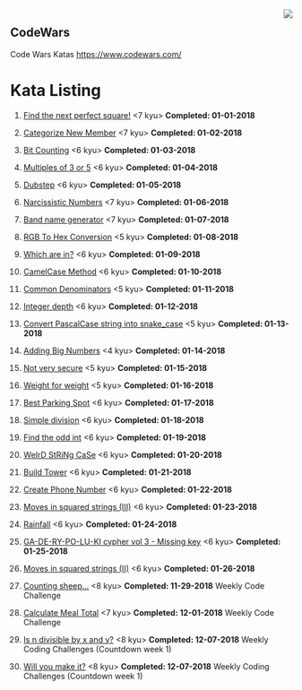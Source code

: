 <img src="http://www.dvlpr-life.com/images/IMG_3654.png" align="right">

## CodeWars

Code Wars Katas
https://www.codewars.com/

Kata Listing
=================
1. [Find the next perfect square!](https://www.codewars.com/kata/56269eb78ad2e4ced1000013 "Find the next perfect square!") <7 kyu>
    **Completed: 01-01-2018**

2. [Categorize New Member](https://www.codewars.com/kata/5502c9e7b3216ec63c0001aa "Categorize New Member") <7 kyu>
    **Completed: 01-02-2018**

3. [Bit Counting](https://www.codewars.com/kata/526571aae218b8ee490006f4 "Bit Counting") <6 kyu>
    **Completed: 01-03-2018**

4. [Multiples of 3 or 5](https://www.codewars.com/kata/514b92a657cdc65150000006 "Multiples of 3 or 5") <6 kyu>
    **Completed: 01-04-2018**

5. [Dubstep](https://www.codewars.com/kata/551dc350bf4e526099000ae5 "Dubstep") <6 kyu>
    **Completed: 01-05-2018**

6. [Narcissistic Numbers](https://www.codewars.com/kata/narcissistic-numbers "Narcissistic Numbers") <7 kyu>
    **Completed: 01-06-2018**

7. [Band name generator](https://www.codewars.com/kata/59727ff285281a44e3000011 "Band name generator") <7 kyu>
    **Completed: 01-07-2018**

8. [RGB To Hex Conversion](https://www.codewars.com/kata/513e08acc600c94f01000001 "RGB To Hex Conversion") <5 kyu>
    **Completed: 01-08-2018**

9. [Which are in?](https://www.codewars.com/kata/550554fd08b86f84fe000a58 "Which are in?") <6 kyu>
    **Completed: 01-09-2018**

10. [CamelCase Method](https://www.codewars.com/kata/587731fda577b3d1b0001196 "CamelCase Method") <6 kyu>
    **Completed: 01-10-2018**

11. [Common Denominators](https://www.codewars.com/kata/54d7660d2daf68c619000d95 "Common Denominatorsr") <5 kyu>
    **Completed: 01-11-2018**

12. [Integer depth](https://www.codewars.com/kata/59b401e24f98a813f9000026 "Integer depth") <6 kyu>
    **Completed: 01-12-2018**

13. [Convert PascalCase string into snake_case](https://www.codewars.com/kata/529b418d533b76924600085d "Convert PascalCase string into snake_case") <5 kyu>
    **Completed: 01-13-2018**

14. [Adding Big Numbers](https://www.codewars.com/kata/525f4206b73515bffb000b21 "Adding Big Numbers") <4 kyu>
    **Completed: 01-14-2018**

15. [Not very secure](https://www.codewars.com/kata/526dbd6c8c0eb53254000110 "Not very secure") <5 kyu>
    **Completed: 01-15-2018**

16. [Weight for weight](https://www.codewars.com/kata/55c6126177c9441a570000cc "Weight for weight") <5 kyu>
    **Completed: 01-16-2018**

17. [Best Parking Spot](https://www.codewars.com/kata/5859aaf04facfeb0d4002051 "Best Parking Spot") <6 kyu>
    **Completed: 01-17-2018**

18. [Simple division](https://www.codewars.com/kata/59ec2d112332430ce9000005 "Simple division") <6 kyu>
    **Completed: 01-18-2018**

19. [Find the odd int](https://www.codewars.com/kata/54da5a58ea159efa38000836 "Find the odd int") <6 kyu>
    **Completed: 01-19-2018**

20. [WeIrD StRiNg CaSe](https://www.codewars.com/kata/52b757663a95b11b3d00062d "WeIrD StRiNg CaSe") <6 kyu>
    **Completed: 01-20-2018**

21. [Build Tower](https://www.codewars.com/kata/576757b1df89ecf5bd00073b "Build Tower") <6 kyu>
    **Completed: 01-21-2018**

22. [Create Phone Number](https://www.codewars.com/kata/525f50e3b73515a6db000b83 "Create Phone Number") <6 kyu>
    **Completed: 01-22-2018**

23. [Moves in squared strings (III)](https://www.codewars.com/kata/56dbeec613c2f63be4000be6 "Moves in squared strings (III)") <6 kyu>
    **Completed: 01-23-2018**

24. [Rainfall](https://www.codewars.com/kata/56a32dd6e4f4748cc3000006 "Rainfall") <6 kyu>
    **Completed: 01-24-2018**

25. [GA-DE-RY-PO-LU-KI cypher vol 3 - Missing key](https://www.codewars.com/kata/592bdf59912f2209710000e9 "GA-DE-RY-PO-LU-KI cypher vol 3 - Missing key") <6 kyu>
    **Completed: 01-25-2018**

26. [Moves in squared strings (II)](https://www.codewars.com/kata/56dbe7f113c2f63570000b86/ "Moves in squared strings (II)") <6 kyu>
    **Completed: 01-26-2018**

27. [Counting sheep...](https://www.codewars.com/kata/54edbc7200b811e956000556 "Counting sheep...") <8 kyu>
    **Completed: 11-29-2018** Weekly Code Challenge

28.  [Calculate Meal Total](https://www.codewars.com/kata/calculate-meal-total "Calculate Meal Total") <7 kyu>
    **Completed: 12-01-2018** Weekly Code Challenge

29.  [Is n divisible by x and y?](https://www.codewars.com/kata/5545f109004975ea66000086 "Is n divisible by x and y?") <8 kyu>
    **Completed: 12-07-2018** Weekly Coding Challenges (Countdown week 1)

30.  [Will you make it?](https://www.codewars.com/kata/will-you-make-it "Will you make it?") <8 kyu>
    **Completed: 12-07-2018** Weekly Coding Challenges (Countdown week 1)
